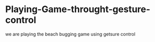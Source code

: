 # Playing-Game-throught-gesture-control
we are playing the beach bugging game using getsure control
